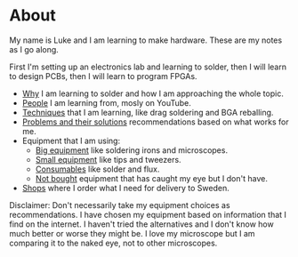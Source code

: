 # About

My name is Luke and I am learning to make hardware. These are my notes
as I go along.

First I'm setting up an electronics lab and learning to solder, then I
will learn to design PCBs, then I will learn to program FPGAs.

- [Why](why.md) I am learning to solder and how I am approaching the whole topic.
- [People](people.md) I am learning from, mosly on YouTube.
- [Techniques](techniques.md) that I am learning, like drag soldering and BGA reballing.
- [Problems and their solutions](problem-solution.md) recommendations based on what works for me.
- Equipment that I am using:
  - [Big equipment](big-equipment.md) like soldering irons and microscopes.
  - [Small equipment](small-equipment.md) like tips and tweezers.
  - [Consumables](consumables.md) like solder and flux.
  - [Not bought](not-bought.md) equipment that has caught my eye but I don't have.
- [Shops](shops.md) where I order what I need for delivery to Sweden.

Disclaimer: Don't necessarily take my equipment choices as
recommendations. I have chosen my equipment based on information that
I find on the internet. I haven't tried the alternatives and I don't
know how much better or worse they might be. I love my microscope but
I am comparing it to the naked eye, not to other microscopes.

